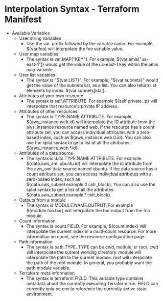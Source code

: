 # Interpolation Syntax - Terraform Manifest

- Available Variables
	- User string variables
		- Use the var. prefix followed by the variable name. For example, ${var.foo} will interpolate the foo variable value.
	- User map variables
		- The syntax is var.MAP["KEY"]. For example, ${var.amis["us-east-1"]} would get the value of the us-east-1 key within the amis map variable.
	- User list variables
		- The syntax is "${var.LIST}". For example, "${var.subnets}" would get the value of the subnets list, as a list. You can also return list elements by index: ${var.subnets[idx]}.
	- Attributes of your own resource
		- The syntax is self.ATTRIBUTE. For example ${self.private_ip} will interpolate that resource's private IP address.
	- Attributes of other resources
		- The syntax is TYPE.NAME.ATTRIBUTE. For example, ${aws_instance.web.id} will interpolate the ID attribute from the aws_instance resource named web. If the resource has a count attribute set, you can access individual attributes with a zero-based index, such as ${aws_instance.web.0.id}. You can also use the splat syntax to get a list of all the attributes: ${aws_instance.web.*.id}.
	- Attributes of a data source
		- The syntax is data.TYPE.NAME.ATTRIBUTE. For example. ${data.aws_ami.ubuntu.id} will interpolate the id attribute from the aws_ami data source named ubuntu. If the data source has a count attribute set, you can access individual attributes with a zero-based index, such as ${data.aws_subnet.example.0.cidr_block}. You can also use the splat syntax to get a list of all the attributes: ${data.aws_subnet.example.*.cidr_block}.
	- Outputs from a module
		- The syntax is MODULE.NAME.OUTPUT. For example ${module.foo.bar} will interpolate the bar output from the foo module.
	- Count information
		- The syntax is count.FIELD. For example, ${count.index} will interpolate the current index in a multi-count resource. For more information on count, see the resource configuration page.
	- Path information
		- The syntax is path.TYPE. TYPE can be cwd, module, or root. cwd will interpolate the current working directory. module will interpolate the path to the current module. root will interpolate the path of the root module. In general, you probably want the path.module variable.
	- Terraform meta information
		- The syntax is terraform.FIELD. This variable type contains metadata about the currently executing Terraform run. FIELD can currently only be env to reference the currently active state environment.